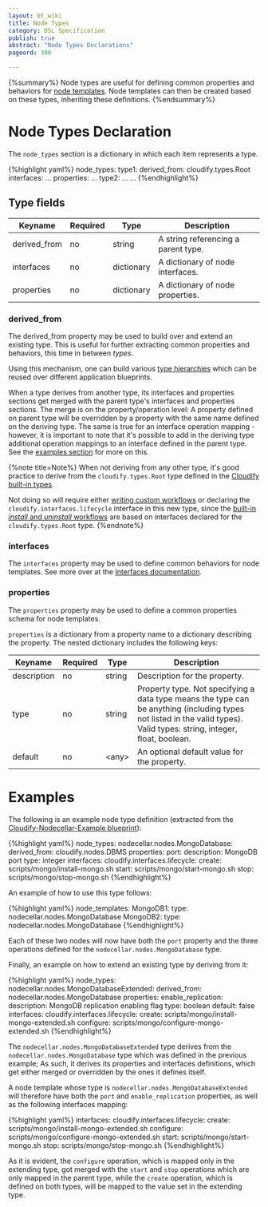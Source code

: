 ```yaml
---
layout: bt_wiki
title: Node Types
category: DSL Specification
publish: true
abstract: "Node Types Declarations"
pageord: 300

---
```


{%summary%}
Node types are useful for defining common properties and behaviors for [node templates](dsl-spec-node-templates.html). Node templates can then be created based on these types, inheriting these definitions.
{%endsummary%}


# Node Types Declaration

The `node_types` section is a dictionary in which each item represents a type.

{%highlight yaml%}
node_types:
  type1:
    derived_from: cloudify.types.Root
    interfaces:
      ...
    properties:
      ...
  type2:
    ...
  ...
{%endhighlight%}


## Type fields

Keyname     | Required | Type        | Description
----------- | -------- | ----        | -----------
derived_from| no       | string      | A string referencing a parent type.
interfaces  | no       | dictionary  | A dictionary of node interfaces.
properties  | no       | dictionary  | A dictionary of node properties.


### derived_from

The derived_from property may be used to build over and extend an existing type. This is useful for further extracting common properties and behaviors, this time in between *types*.

Using this mechanism, one can build various [type hierarchies](reference-terminology.html#type-hierarchy) which can be reused over different application blueprints.


When a type derives from another type, its interfaces and properties sections get merged with the parent type's interfaces and properties sections. The merge is on the property/operation level: A property defined on parent type will be overridden by a property with the same name defined on the deriving type. The same is true for an interface operation mapping - however, it is important to note that it's possible to add in the deriving type additional operation mappings to an interface defined in the parent type. See the [examples section](#examples) for more on this.

{%note title=Note%}
When not deriving from any other type, it's good practice to derive from the `cloudify.types.Root` type defined in the [Cloudify built-in types](reference-types.html).

Not doing so will require either [writing custom workflows](guide-authoring-workflows.html) or declaring the `cloudify.interfaces.lifecycle` interface in this new type, since the [built-in *install* and *uninstall* workflows](reference-builtin-workflows.html) are based on interfaces declared for the `cloudify.types.Root` type.
{%endnote%}


### interfaces

The `interfaces` property may be used to define common behaviors for node templates. See more over at the [Interfaces documentation](#dsl-spec-interfaces.html).


### properties

The `properties` property may be used to define a common properties schema for node templates.

`properties` is a dictionary from a property name to a dictionary describing the property. The nested dictionary includes the following keys:

Keyname     | Required | Type        | Description
----------- | -------- | ----        | -----------
description | no       | string      | Description for the property.
type        | no       | string      | Property type. Not specifying a data type means the type can be anything (including types not listed in the valid types). Valid types: string, integer, float, boolean.
default     | no       | \<any\>     | An optional default value for the property.



# Examples

The following is an example node type definition (extracted from the [Cloudify-Nodecellar-Example blueprint](https://github.com/cloudify-cosmo/cloudify-nodecellar-example)):

{%highlight yaml%}
node_types:
  nodecellar.nodes.MongoDatabase:
    derived_from: cloudify.nodes.DBMS
    properties:
      port:
        description: MongoDB port
        type: integer
    interfaces:
      cloudify.interfaces.lifecycle:
        create: scripts/mongo/install-mongo.sh
        start: scripts/mongo/start-mongo.sh
        stop: scripts/mongo/stop-mongo.sh
{%endhighlight%}


An example of how to use this type follows:

{%highlight yaml%}
node_templates:
  MongoDB1:
    type: nodecellar.nodes.MongoDatabase
  MongoDB2:
    type: nodecellar.nodes.MongoDatabase
{%endhighlight%}


Each of these two nodes will now have both the `port` property and the three operations defined for the `nodecellar.nodes.MongoDatabase` type.


Finally, an example on how to extend an existing type by deriving from it:

{%highlight yaml%}
node_types:
  nodecellar.nodes.MongoDatabaseExtended:
    derived_from: nodecellar.nodes.MongoDatabase
    properties:
      enable_replication:
        description: MongoDB replication enabling flag
        type: boolean
        default: false
    interfaces:
      cloudify.interfaces.lifecycle:
        create: scripts/mongo/install-mongo-extended.sh
        configure: scripts/mongo/configure-mongo-extended.sh
{%endhighlight%}

The `nodecellar.nodes.MongoDatabaseExtended` type derives from the `nodecellar.nodes.MongoDatabase` type which was defined in the previous example; As such, it derives its properties and interfaces definitions, which get either merged or overridden by the ones it defines itself.

A node template whose type is `nodecellar.nodes.MongoDatabaseExtended` will therefore have both the `port` and `enable_replication` properties, as well as the following interfaces mapping:

{%highlight yaml%}
    interfaces:
      cloudify.interfaces.lifecycle:
        create: scripts/mongo/install-mongo-extended.sh
        configure: scripts/mongo/configure-mongo-extended.sh
        start: scripts/mongo/start-mongo.sh
        stop: scripts/mongo/stop-mongo.sh
{%endhighlight%}

As it is evident, the `configure` operation, which is mapped only in the extending type, got merged with the `start` and `stop` operations which are only mapped in the parent type, while the `create` operation, which is defined on both types, will be mapped to the value set in the extending type.